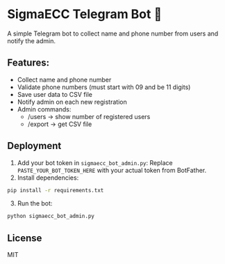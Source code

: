 # SigmaECC Telegram Bot 🤖

A simple Telegram bot to collect name and phone number from users and notify the admin.

## Features:
- Collect name and phone number
- Validate phone numbers (must start with 09 and be 11 digits)
- Save user data to CSV file
- Notify admin on each new registration
- Admin commands:
  - /users → show number of registered users
  - /export → get CSV file

## Deployment
1. Add your bot token in `sigmaecc_bot_admin.py`:
   Replace `PASTE_YOUR_BOT_TOKEN_HERE` with your actual token from BotFather.
2. Install dependencies:
```bash
pip install -r requirements.txt
```
3. Run the bot:
```bash
python sigmaecc_bot_admin.py
```

## License
MIT
